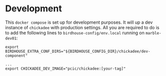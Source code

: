 # Development

This `docker compose` is set up for development purposes. It will up a dev instance of `chickadee` with production settings. All you are required to do is to add the following lines to `birdhouse-config/env.local` running on `marble-dev01`:

```
export BIRDHOUSE_EXTRA_CONF_DIRS="${BIRDHOUSE_CONFIG_DIR}/chickadee/dev-component"

...
export CHICKADEE_DEV_IMAGE="pcic/chickadee:[your-tag]"
```
